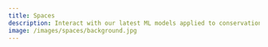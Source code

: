 ```yaml
---
title: Spaces
description: Interact with our latest ML models applied to conservation problems.
image: /images/spaces/background.jpg
---
```

